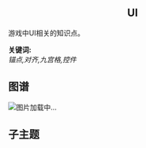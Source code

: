 <h2 align="center">UI</h2>
<p>
游戏中UI相关的知识点。
</p>

**关键词:**<br/>
*锚点,对齐,九宫格,控件*

## 图谱
![图片加载中...](https://github.com/gonglei007/GameDevMind/blob/main/exports/1.1.3.UI.png?raw=true)

## 子主题
